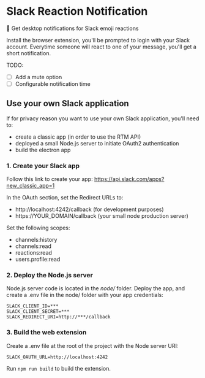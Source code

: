 # Slack Reaction Notification

🥳 Get desktop notifications for Slack emoji reactions

Install the browser extension, you'll be prompted to login with your Slack account.
Everytime someone will react to one of your message, you'll get a short notification.

TODO:
- [ ] Add a mute option
- [ ] Configurable notification time

## Use your own Slack application

If for privacy reason you want to use your own Slack application, you'll need to:
* create a classic app (in order to use the RTM API)
* deployed a small Node.js server to initiate OAuth2 authentication
* build the electron app

### 1. Create your Slack app 

Follow this link to create your app: https://api.slack.com/apps?new_classic_app=1

In the OAuth section, set the Redirect URLs to:
* http://localhost:4242/callback (for development purposes)
* https://YOUR_DOMAIN/callback (your small node production server)

Set the following scopes:
* channels:history
* channels:read
* reactions:read
* users.profile:read

### 2. Deploy the Node.js server

Node.js server code is located in the *node/* folder.
Deploy the app, and create a .env file in the node/ folder with your app credentials:
```
SLACK_CLIENT_ID=***
SLACK_CLIENT_SECRET=***
SLACK_REDIRECT_URI=http://***/callback
```

### 3. Build the web extension

Create a .env file at the root of the project with the Node server URI:
```
SLACK_OAUTH_URL=http://localhost:4242
```

Run `npm run build` to build the extension.
